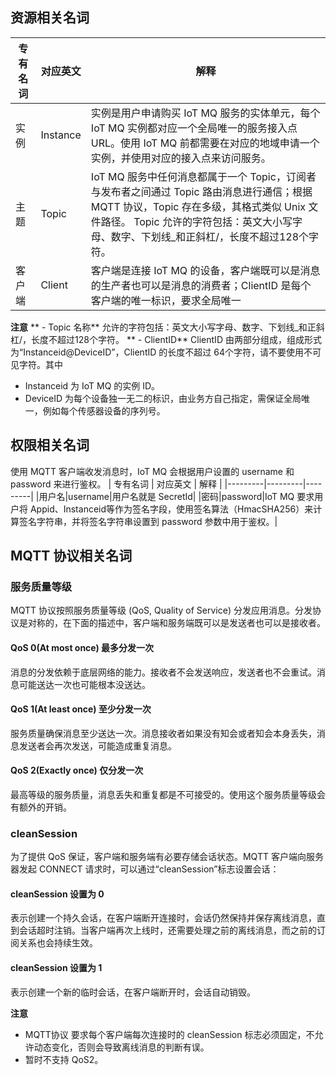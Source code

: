 ## 资源相关名词

| 专有名词 | 对应英文 | 解释 | 
|---------|---------|---------|
|实例|Instance|实例是用户申请购买 IoT MQ 服务的实体单元，每个 IoT MQ 实例都对应一个全局唯一的服务接入点 URL。使用 IoT MQ 前都需要在对应的地域申请一个实例，并使用对应的接入点来访问服务。|
|主题|Topic|IoT MQ 服务中任何消息都属于一个 Topic，订阅者与发布者之间通过 Topic 路由消息进行通信；根据 MQTT 协议，Topic 存在多级，其格式类似 Unix 文件路径。 Topic 允许的字符包括：英文大小写字母、数字、下划线_和正斜杠/，长度不超过128个字符。|
|客户端|Client|客户端是连接 IoT MQ 的设备，客户端既可以是消息的生产者也可以是消息的消费者；ClientID 是每个客户端的唯一标识，要求全局唯一|

**注意**
** - Topic 名称** 允许的字符包括：英文大小写字母、数字、下划线_和正斜杠/，长度不超过128个字符。
** - ClientID**
ClientID 由两部分组成，组成形式为“Instanceid@DeviceID”，ClientID 的长度不超过 64个字符，请不要使用不可见字符。其中
- Instanceid 为 IoT MQ 的实例 ID。
- DeviceID 为每个设备独一无二的标识，由业务方自己指定，需保证全局唯一，例如每个传感器设备的序列号。

## 权限相关名词
使用 MQTT 客户端收发消息时，IoT MQ 会根据用户设置的 username 和 password 来进行鉴权。
| 专有名词 | 对应英文 | 解释 | 
|---------|---------|---------|
|用户名|username|用户名就是 SecretId|
|密码|password|IoT MQ 要求用户将  Appid、Instanceid等作为签名字段，使用签名算法（HmacSHA256）来计算签名字符串，并将签名字符串设置到 password 参数中用于鉴权。|

## MQTT 协议相关名词
### 服务质量等级
MQTT 协议按照服务质量等级 (QoS, Quality of Service) 分发应用消息。分发协议是对称的，在下面的描述中，客户端和服务端既可以是发送者也可以是接收者。
#### QoS 0(At most once) 最多分发一次
消息的分发依赖于底层网络的能力。接收者不会发送响应，发送者也不会重试。消息可能送达一次也可能根本没送达。
#### QoS 1(At least once) 至少分发一次
服务质量确保消息至少送达一次。消息接收者如果没有知会或者知会本身丢失，消息发送者会再次发送，可能造成重复消息。
#### QoS 2(Exactly once) 仅分发一次
最高等级的服务质量，消息丢失和重复都是不可接受的。使用这个服务质量等级会有额外的开销。

### cleanSession
为了提供 QoS 保证，客户端和服务端有必要存储会话状态。MQTT 客户端向服务器发起 CONNECT 请求时，可以通过“cleanSession”标志设置会话：
#### cleanSession 设置为 0
表示创建一个持久会话，在客户端断开连接时，会话仍然保持并保存离线消息，直到会话超时注销。当客户端再次上线时，还需要处理之前的离线消息，而之前的订阅关系也会持续生效。
#### cleanSession 设置为 1
表示创建一个新的临时会话，在客户端断开时，会话自动销毁。

**注意**
- MQTT协议 要求每个客户端每次连接时的 cleanSession 标志必须固定，不允许动态变化，否则会导致离线消息的判断有误。
- 暂时不支持 QoS2。
